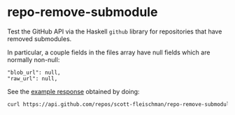 # repo-remove-submodule

Test the GitHub API via the Haskell `github` library for repositories that have removed submodules.

In particular, a couple fields in the files array have null fields which are normally non-null:
```
"blob_url": null,
"raw_url": null,
```

See the [example response](github-api-response.json#L361) obtained by doing:

```sh
curl https://api.github.com/repos/scott-fleischman/repo-remove-submodule/compare/d03c152482169d809be9b1eab71dcf64d7405f76...42cfd732b20cd093534f246e630b309186eb485d
```
